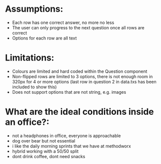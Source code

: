 # Assumptions:

- Each row has one correct answer, no more no less
- The user can only progress to the next question once all rows are correct
- Options for each row are all text

# Limitations:

- Colours are limited and hard coded within the Question component
- Non-flipped rows are limited to 3 options, there is not enough room in 320px for 4 or more options (last row in question 2 in data.txs has been included to show this)
- Does not support options that are not string, e.g. images

# What are the ideal conditions inside an office?:

- not a headphones in office, everyone is approachable
- dog over bear but not essential
- i like the daily morning sprints that we have at methodworx
- hybrid working with a 50/50 split
- dont drink coffee, dont need snacks
